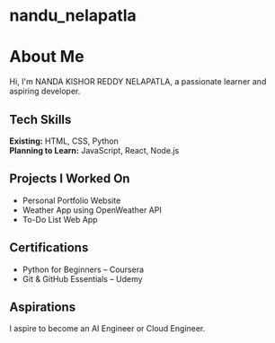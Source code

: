 # nandu_nelapatla
# About Me
Hi, I'm NANDA KISHOR REDDY NELAPATLA, a passionate learner and aspiring developer.

## Tech Skills
**Existing:** HTML, CSS, Python  
**Planning to Learn:** JavaScript, React, Node.js

## Projects I Worked On
- Personal Portfolio Website
- Weather App using OpenWeather API
- To-Do List Web App

## Certifications
- Python for Beginners – Coursera
- Git & GitHub Essentials – Udemy

## Aspirations
I aspire to become an AI Engineer or Cloud Engineer.
